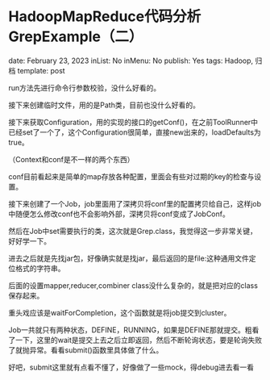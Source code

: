 # HadoopMapReduce代码分析GrepExample（二）

date: February 23, 2023
inList: No
inMenu: No
publish: Yes
tags: Hadoop, 归档
template: post

run方法先进行命令行参数校验，没什么好看的。

接下来创建临时文件，用的是Path类，目前也没什么好看的。

接下来获取Configuration，用的实现的接口的getConf()，在之前ToolRunner中已经set了一个了，这个Configuration很简单，直接new出来的，loadDefaults为true。

（Context和conf是不一样的两个东西）

conf目前看起来是简单的map存放各种配置，里面会有些对过期的key的检查与设置。

接下来创建了一个Job，job里面用了深拷贝将conf里的配置拷贝给自己，这样job中随便怎么修改conf也不会影响外部，深拷贝将conf变成了JobConf。

然后在Job中set需要执行的类，这次就是Grep.class，我觉得这一步非常关键，好好学一下。

进去之后就是先找jar包，好像确实就是找jar，最后返回的是file:这种通用文件定位格式的字符串。

后面的设置mapper,reducer,combiner class没什么复杂的，就是把对应的class保存起来。

重头戏应该是waitForCompletion，这个函数就是将job提交到cluster。

Job一共就只有两种状态，DEFINE，RUNNING，如果是DEFINE那就提交。粗看了一下，这里的wait是提交上去之后立即返回，然后不断轮询状态，要是轮询失败了就抛异常。看看submit()函数里具体做了什么。

好吧，submit这里就有点看不懂了，好像做了一些mock，得debug进去看一看
